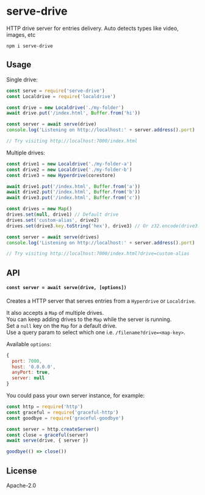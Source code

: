 # serve-drive

HTTP drive server for entries delivery. Auto detects types like video, images, etc

```
npm i serve-drive
```

## Usage

Single drive:
```js
const serve = require('serve-drive')
const Localdrive = require('localdrive')

const drive = new Localdrive('./my-folder')
await drive.put('/index.html', Buffer.from('hi'))

const server = await serve(drive)
console.log('Listening on http://localhost:' + server.address().port)

// Try visiting http://localhost:7000/index.html
```

Multiple drives:
```js
const drive1 = new Localdrive('./my-folder-a')
const drive2 = new Localdrive('./my-folder-b')
const drive3 = new Hyperdrive(corestore)

await drive1.put('/index.html', Buffer.from('a'))
await drive2.put('/index.html', Buffer.from('b'))
await drive3.put('/index.html', Buffer.from('c'))

const drives = new Map()
drives.set(null, drive1) // Default drive
drives.set('custom-alias', drive2)
drives.set(drive3.key.toString('hex'), drive3) // Or z32.encode(drive3.key)

const server = await serve(drives)
console.log('Listening on http://localhost:' + server.address().port)

// Try visiting http://localhost:7000/index.html?drive=custom-alias
```

## API

#### `const server = await serve(drive, [options])`

Creates a HTTP server that serves entries from a `Hyperdrive` or `Localdrive`.

It also accepts a `Map` of multiple drives.\
You can keep adding drives to the `Map` while the server is running.\
Set a `null` key on the `Map` for a default drive.\
Use a query param to select which one i.e. `/filename?drive=<map-key>`.

Available `options`:
```js
{
  port: 7000,
  host: '0.0.0.0',
  anyPort: true,
  server: null
}
```

You could pass your own server instance, for example:
```js
const http = require('http')
const graceful = require('graceful-http')
const goodbye = require('graceful-goodbye')

const server = http.createServer()
const close = graceful(server)
await serve(drive, { server })

goodbye(() => close())
```

## License

Apache-2.0
